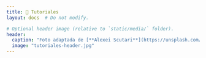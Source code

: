 ```yaml
---
title: 👐 Tutoriales
layout: docs  # Do not modify.

# Optional header image (relative to `static/media/` folder).
header:
  caption: "Foto adaptada de [**Alexei Scutari**](https://unsplash.com/@scutal) en [Unsplash](https://unsplash.com)"
  image: "tutoriales-header.jpg"
---
```


